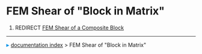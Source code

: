 # FEM Shear of "Block in Matrix"
1.  REDIRECT [FEM Shear of a Composite Block](FEM_Shear_of_a_Composite_Block.md)



---
![](images/Right_arrow.png) [documentation index](../README.md) > FEM Shear of "Block in Matrix"
